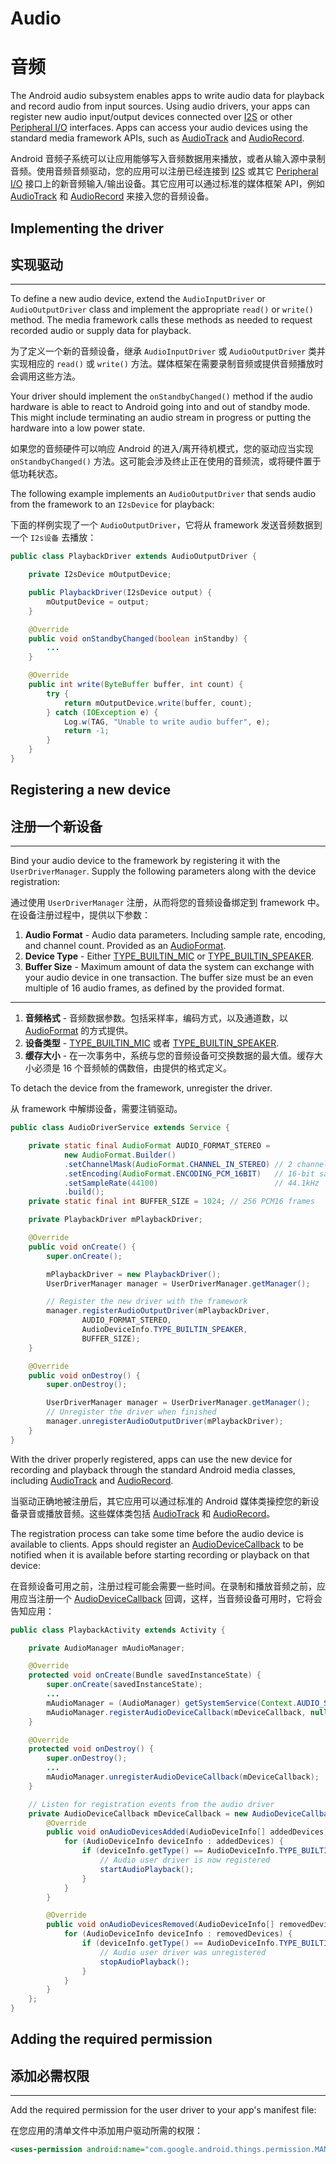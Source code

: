 # Audio

# 音频

The Android audio subsystem enables apps to write audio data for playback and record audio from input sources. Using audio drivers, your apps can register new audio input/output devices connected over [I2S](https://developer.android.google.cn/things/sdk/pio/i2s.html) or other [Peripheral I/O](https://developer.android.google.cn/things/sdk/pio/index.html) interfaces. Apps can access your audio devices using the standard media framework APIs, such as [AudioTrack](https://developer.android.google.cn/reference/android/media/AudioTrack.html) and [AudioRecord](https://developer.android.google.cn/reference/android/media/AudioRecord.html).

Android 音频子系统可以让应用能够写入音频数据用来播放，或者从输入源中录制音频。使用音频音频驱动，您的应用可以注册已经连接到 [I2S](https://developer.android.google.cn/things/sdk/pio/i2s.html) 或其它 [Peripheral I/O](https://developer.android.google.cn/things/sdk/pio/index.html) 接口上的新音频输入/输出设备。其它应用可以通过标准的媒体框架 API，例如 [AudioTrack](https://developer.android.google.cn/reference/android/media/AudioTrack.html) 和 [AudioRecord](https://developer.android.google.cn/reference/android/media/AudioRecord.html) 来接入您的音频设备。

## Implementing the driver

## 实现驱动

* * *

To define a new audio device, extend the `AudioInputDriver` or `AudioOutputDriver` class and implement the appropriate `read()` or `write()` method. The media framework calls these methods as needed to request recorded audio or supply data for playback.

为了定义一个新的音频设备，继承  `AudioInputDriver` 或 `AudioOutputDriver` 类并实现相应的  `read()` 或 `write()` 方法。媒体框架在需要录制音频或提供音频播放时会调用这些方法。

Your driver should implement the `onStandbyChanged()` method if the audio hardware is able to react to Android going into and out of standby mode. This might include terminating an audio stream in progress or putting the hardware into a low power state.

如果您的音频硬件可以响应 Android 的进入/离开待机模式，您的驱动应当实现 `onStandbyChanged()` 方法。这可能会涉及终止正在使用的音频流，或将硬件置于低功耗状态。

The following example implements an `AudioOutputDriver` that sends audio from the framework to an `I2sDevice` for playback:

下面的样例实现了一个 `AudioOutputDriver`，它将从 framework 发送音频数据到一个  `I2s设备` 去播放：
``` java
public class PlaybackDriver extends AudioOutputDriver {

    private I2sDevice mOutputDevice;

    public PlaybackDriver(I2sDevice output) {
        mOutputDevice = output;
    }

    @Override
    public void onStandbyChanged(boolean inStandby) {
        ...
    }

    @Override
    public int write(ByteBuffer buffer, int count) {
        try {
            return mOutputDevice.write(buffer, count);
        } catch (IOException e) {
            Log.w(TAG, "Unable to write audio buffer", e);
            return -1;
        }
    }
}
```

## Registering a new device

## 注册一个新设备

* * *

Bind your audio device to the framework by registering it with the `UserDriverManager`. Supply the following parameters along with the device registration:

通过使用 `UserDriverManager` 注册，从而将您的音频设备绑定到 framework 中。在设备注册过程中，提供以下参数：

1.  **Audio Format** - Audio data parameters. Including sample rate, encoding, and channel count. Provided as an [AudioFormat](https://developer.android.google.cn/reference/android/media/AudioFormat.html).
2.  **Device Type** - Either [TYPE_BUILTIN_MIC](https://developer.android.google.cn/reference/android/media/AudioDeviceInfo.html#TYPE_BUILTIN_MIC) or [TYPE_BUILTIN_SPEAKER](https://developer.android.google.cn/reference/android/media/AudioDeviceInfo.html#TYPE_BUILTIN_SPEAKER).
3.  **Buffer Size** - Maximum amount of data the system can exchange with your audio device in one transaction. The buffer size must be an even multiple of 16 audio frames, as defined by the provided format.

* * *
1.  **音频格式** - 音频数据参数。包括采样率，编码方式，以及通道数，以 [AudioFormat](https://developer.android.google.cn/reference/android/media/AudioFormat.html) 的方式提供。
2.  **设备类型** - [TYPE_BUILTIN_MIC](https://developer.android.google.cn/reference/android/media/AudioDeviceInfo.html#TYPE_BUILTIN_MIC) 或者 [TYPE_BUILTIN_SPEAKER](https://developer.android.google.cn/reference/android/media/AudioDeviceInfo.html#TYPE_BUILTIN_SPEAKER).
3.  **缓存大小** - 在一次事务中，系统与您的音频设备可交换数据的最大值。缓存大小必须是 16 个音频帧的偶数倍，由提供的格式定义。

To detach the device from the framework, unregister the driver.

从 framework 中解绑设备，需要注销驱动。
``` java
public class AudioDriverService extends Service {

    private static final AudioFormat AUDIO_FORMAT_STEREO =
            new AudioFormat.Builder()
            .setChannelMask(AudioFormat.CHANNEL_IN_STEREO) // 2 channels
            .setEncoding(AudioFormat.ENCODING_PCM_16BIT)   // 16-bit samples
            .setSampleRate(44100)                          // 44.1kHz
            .build();
    private static final int BUFFER_SIZE = 1024; // 256 PCM16 frames

    private PlaybackDriver mPlaybackDriver;

    @Override
    public void onCreate() {
        super.onCreate();

        mPlaybackDriver = new PlaybackDriver();
        UserDriverManager manager = UserDriverManager.getManager();

        // Register the new driver with the framework
        manager.registerAudioOutputDriver(mPlaybackDriver,
                AUDIO_FORMAT_STEREO,
                AudioDeviceInfo.TYPE_BUILTIN_SPEAKER,
                BUFFER_SIZE);
    }

    @Override
    public void onDestroy() {
        super.onDestroy();

        UserDriverManager manager = UserDriverManager.getManager();
        // Unregister the driver when finished
        manager.unregisterAudioOutputDriver(mPlaybackDriver);
    }
}
```

With the driver properly registered, apps can use the new device for recording and playback through the standard Android media classes, including [AudioTrack](https://developer.android.google.cn/reference/android/media/AudioTrack.html) and [AudioRecord](https://developer.android.google.cn/reference/android/media/AudioRecord.html).

当驱动正确地被注册后，其它应用可以通过标准的 Android 媒体类操控您的新设备录音或播放音频。这些媒体类包括 [AudioTrack](https://developer.android.google.cn/reference/android/media/AudioTrack.html) 和 [AudioRecord](https://developer.android.google.cn/reference/android/media/AudioRecord.html)。

The registration process can take some time before the audio device is available to clients. Apps should register an [AudioDeviceCallback](https://developer.android.google.cn/reference/android/media/AudioDeviceCallback.html) to be notified when it is available before starting recording or playback on that device:

在音频设备可用之前，注册过程可能会需要一些时间。在录制和播放音频之前，应用应当注册一个 [AudioDeviceCallback](https://developer.android.google.cn/reference/android/media/AudioDeviceCallback.html) 回调，这样，当音频设备可用时，它将会告知应用：
``` java
public class PlaybackActivity extends Activity {

    private AudioManager mAudioManager;

    @Override
    protected void onCreate(Bundle savedInstanceState) {
        super.onCreate(savedInstanceState);
        ...
        mAudioManager = (AudioManager) getSystemService(Context.AUDIO_SERVICE);
        mAudioManager.registerAudioDeviceCallback(mDeviceCallback, null);
    }

    @Override
    protected void onDestroy() {
        super.onDestroy();
        ...
        mAudioManager.unregisterAudioDeviceCallback(mDeviceCallback);
    }

    // Listen for registration events from the audio driver
    private AudioDeviceCallback mDeviceCallback = new AudioDeviceCallback() {
        @Override
        public void onAudioDevicesAdded(AudioDeviceInfo[] addedDevices) {
            for (AudioDeviceInfo deviceInfo : addedDevices) {
                if (deviceInfo.getType() == AudioDeviceInfo.TYPE_BUILTIN_SPEAKER) {
                    // Audio user driver is now registered
                    startAudioPlayback();
                }
            }
        }

        @Override
        public void onAudioDevicesRemoved(AudioDeviceInfo[] removedDevices) {
            for (AudioDeviceInfo deviceInfo : removedDevices) {
                if (deviceInfo.getType() == AudioDeviceInfo.TYPE_BUILTIN_SPEAKER) {
                    // Audio user driver was unregistered
                    stopAudioPlayback();
                }
            }
        }
    };
}
```

## Adding the required permission

## 添加必需权限

* * *

Add the required permission for the user driver to your app's manifest file:

在您应用的清单文件中添加用户驱动所需的权限：

``` xml
<uses-permission android:name="com.google.android.things.permission.MANAGE_AUDIO_DRIVERS" />
```

